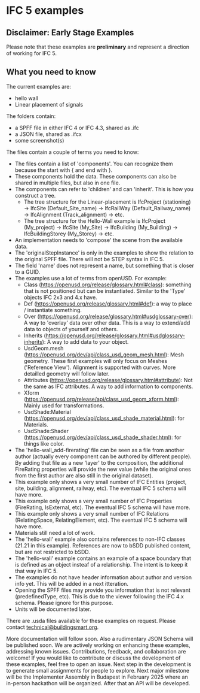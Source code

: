# IFC 5 examples 


## Disclaimer: Early Stage Examples

Please note that these examples are **preliminary** and represent a direction of working for IFC 5. 

## What you need to know

The current examples are:
- hello wall 
- Linear placement of signals

The folders contain:
- a SPFF file in either IFC 4 or IFC 4.3, shared as .ifc
- a JSON file, shared as .ifcx 
- some screenshot(s)

The files contain a couple of terms you need to know:
- The files contain a list of 'components'. You can recognize them because the start with  { and end with }.
- These components hold the data. These components can also be shared in multiple files, but also in one file. 
- The components can refer to 'children' and can 'inherit'. This is how you construct a tree. 
	- The tree structure for the Linear-placement is IfcProject (stationing) -> IfcSite (Default_Site_name) -> IfcRailWay (Default_Railway_name) -> IfcAlignment (Track_alignment) -> etc.
	- The tree structure for the Hello-Wall example is IfcProject (My_project) -> IfcSite (My_Site) -> IfcBuilding (My_Building) -> IfcBuildingStorey (My_Storey) -> etc.
- An implementation needs to 'compose' the scene from the available data.
- The 'originalStepInstance' is only in the examples to show the relation to the original SPFF file. There will not be STEP syntax in IFC 5.
- The field 'name' does  not represent a name, but something that is closer to a GUID.
- The examples use a lot of terms from openUSD. For example:
	- Class (https://openusd.org/release/glossary.html#class): something that is not positioned but can be instantiated. Similar to the 'Type' objects IFC 2x3 and 4.x have.
	- Def (https://openusd.org/release/glossary.html#def): a way to place / instantiate something.
	- Over (https://openusd.org/release/glossary.html#usdglossary-over): A way to 'overlay' data over other data. This is a way to extend/add data to objects of yourself and others.
	- Inherits (https://openusd.org/release/glossary.html#usdglossary-inherits): A way to add data to your object. 
	- UsdGeom.mesh (https://openusd.org/dev/api/class_usd_geom_mesh.html): Mesh geometry. These first examples will only focus on Meshes ('Reference View'). Alignment is supported with curves. More detailled geometry will follow later. 
	- Attributes (https://openusd.org/release/glossary.html#attribute): Not the same as IFC attributes. A way to add information to components.
	- Xform (https://openusd.org/release/api/class_usd_geom_xform.html): Mainly used for transformations.
   	- UsdShade:Material (https://openusd.org/dev/api/class_usd_shade_material.html): for Materials.
   	- UsdShade:Shader (https://openusd.org/dev/api/class_usd_shade_shader.html): for things like color.
- The 'hello-wall_add-firerating' file can be seen as a file from another author (actually every component can be authored by different people). By adding that file as a new 'layer' to the composition, the additional FireRating properties will provide the new value (while the original ones from the first author are also still in the original dataset). 
- This example only shows a very small  number of IFC Entities (project, site, building, alignment, railway, etc). The eventual IFC 5 schema will have more. 
- This example only shows a very small  number of IFC Properties (FireRating, IsExternal, etc). The eventual IFC 5 schema will have more. 
- This example only shows a very small  number of IFC Relations (RelatingSpace, RelatingElement, etc). The eventual IFC 5 schema will have more. 
- Materials still need a lot of work. 
- The 'hello-wall' example also contains references to non-IFC classes (21.21 in this example). References are now to bSDD published content, but are not restricted to bSDD.
- The 'hello-wall' example contains an example of a space boundary that is defined as an object insteaf of a relationship. The intent is to keep it that way in IFC 5.
- The examples do not have header information about author and version info yet. This will be added in a next itteration. 
- Opening the SPFF files may provide you information that is not relevant (predefinedType, etc). This is due to the viewer  following the IFC 4.x schema. Please ignore for this purpose.
- Units will be documented later.

There are .usda files available for these examples on request. Please contact technical@buildingsmart.org.

More documentation will follow soon. Also a rudimentary JSON Schema will be published soon.
We are actively working on enhancing these examples, addressing known issues. Contributions, feedback, and collaboration are welcome! If you would like to contribute or discuss the development of these examples, feel free to open an issue.
Next step in the development is to generate small assignments for people to explore. Next major milestone will be the Implementer Assembly in Budapest in February 2025 where an in-person hackathon will be organized. 
After that an API will be developed. 


